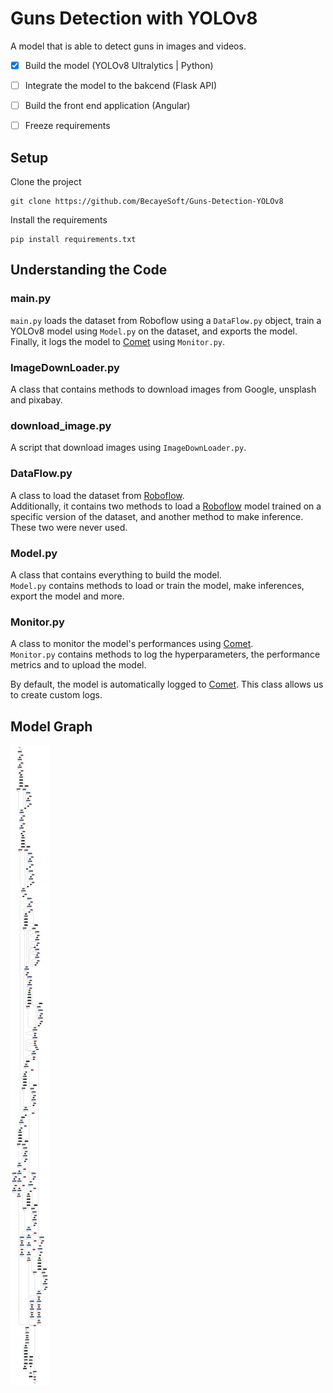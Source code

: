 # Guns Detection with YOLOv8
A model that is able to detect guns in images and videos.

- [x] Build the model (YOLOv8 Ultralytics | Python)
- [ ] Integrate the model to the bakcend (Flask API)
- [ ] Build the front end application (Angular)
- [ ] Freeze requirements


## Setup

Clone the project
```
git clone https://github.com/BecayeSoft/Guns-Detection-YOLOv8
```

Install the requirements
```
pip install requirements.txt
```

## Understanding the Code
### main.py
`main.py` loads the dataset from Roboflow using a `DataFlow.py` object,
train a YOLOv8 model using `Model.py` on the dataset, and exports the model. <br>
Finally, it logs the model to [Comet](https://www.comet.com/) using `Monitor.py`.


### ImageDownLoader.py
A class that contains methods to download images from Google, unsplash and pixabay.

### download_image.py
A script that download images using `ImageDownLoader.py`.

### DataFlow.py
A class to load the dataset from [Roboflow](https://roboflow.com/).<br>
Additionally, it contains two methods to load a [Roboflow](https://roboflow.com/) model
trained on a specific version of the dataset, and another method to make inference.<br>
These two were never used.

### Model.py
A class that contains everything to build the model.<br>
`Model.py` contains methods to load or train the model, make inferences, export the model and more. 

### Monitor.py
A class to monitor the model's performances using [Comet](https://www.comet.com/).<br>
`Monitor.py` contains methods to log the hyperparameters, the performance metrics and to upload the model.

By default, the model is automatically logged to [Comet](https://www.comet.com/). 
This class allows us to create custom logs.

## Model Graph

![Model](assets/Model.svg)